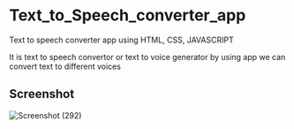 # Text_to_Speech_converter_app


Text to speech converter app using HTML, CSS, JAVASCRIPT

It is text to speech convertor or text to voice generator by using app 
we can convert text to different voices

## Screenshot

![Screenshot (292)](https://github.com/yogeshNavghane67/Text_to_Speech_converter_app/assets/124075039/9bf29bdd-bbd4-4c9b-82e8-1b71b83bad4d)
